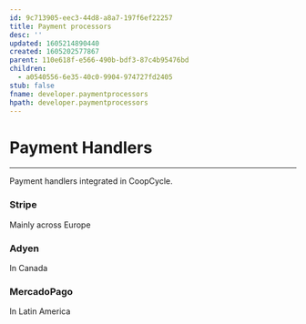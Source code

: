 ```yaml
---
id: 9c713905-eec3-44d8-a8a7-197f6ef22257
title: Payment processors
desc: ''
updated: 1605214890440
created: 1605202577867
parent: 110e618f-e566-490b-bdf3-87c4b95476bd
children:
  - a0540556-6e35-40c0-9904-974727fd2405
stub: false
fname: developer.paymentprocessors
hpath: developer.paymentprocessors
---
```

# Payment Handlers

* * *

Payment handlers integrated in CoopCycle.

### Stripe

Mainly across Europe

### Adyen

In Canada

### MercadoPago

In Latin America

